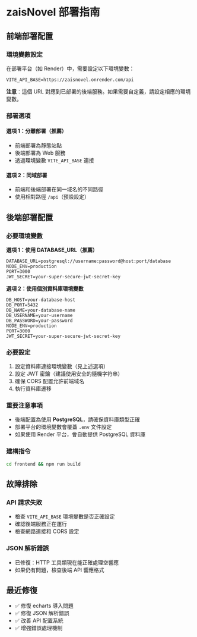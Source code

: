 # zaisNovel 部署指南

## 前端部署配置

### 環境變數設定

在部署平台（如 Render）中，需要設定以下環境變數：

```
VITE_API_BASE=https://zaisnovel.onrender.com/api
```

**注意**：這個 URL 對應到已部署的後端服務。如果需要自定義，請設定相應的環境變數。

### 部署選項

#### 選項 1：分離部署（推薦）
- 前端部署為靜態站點
- 後端部署為 Web 服務
- 透過環境變數 `VITE_API_BASE` 連接

#### 選項 2：同域部署
- 前端和後端部署在同一域名的不同路徑
- 使用相對路徑 `/api`（預設設定）

## 後端部署配置

### 必要環境變數

**選項 1：使用 DATABASE_URL（推薦）**
```
DATABASE_URL=postgresql://username:password@host:port/database
NODE_ENV=production
PORT=3000
JWT_SECRET=your-super-secure-jwt-secret-key
```

**選項 2：使用個別資料庫環境變數**
```
DB_HOST=your-database-host
DB_PORT=5432
DB_NAME=your-database-name
DB_USERNAME=your-username
DB_PASSWORD=your-password
NODE_ENV=production
PORT=3000
JWT_SECRET=your-super-secure-jwt-secret-key
```

### 必要設定
1. 設定資料庫連接環境變數（見上述選項）
2. 設定 JWT 密鑰（建議使用安全的隨機字符串）
3. 確保 CORS 配置允許前端域名
4. 執行資料庫遷移

### 重要注意事項
- 後端配置為使用 **PostgreSQL**，請確保資料庫類型正確
- 部署平台的環境變數會覆蓋 `.env` 文件設定
- 如果使用 Render 平台，會自動提供 PostgreSQL 資料庫

### 建構指令
```bash
cd frontend && npm run build
```

## 故障排除

### API 請求失敗
- 檢查 `VITE_API_BASE` 環境變數是否正確設定
- 確認後端服務正在運行
- 檢查網路連接和 CORS 設定

### JSON 解析錯誤
- 已修復：HTTP 工具類現在能正確處理空響應
- 如果仍有問題，檢查後端 API 響應格式

## 最近修復
- ✅ 修復 echarts 導入問題
- ✅ 修復 JSON 解析錯誤
- ✅ 改善 API 配置系統
- ✅ 增強錯誤處理機制
